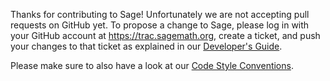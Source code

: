 Thanks for contributing to Sage! Unfortunately we are not accepting pull
requests on GitHub yet. To propose a change to Sage, please log in with your
GitHub account at https://trac.sagemath.org, create a ticket, and push your
changes to that ticket as explained in our
[Developer's Guide](http://doc.sagemath.org/html/en/developer/manual_git.html).

Please make sure to also have a look at our
[Code Style Conventions](http://doc.sagemath.org/html/en/developer/coding_basics.html).
